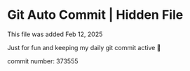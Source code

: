 # Git Auto Commit | Hidden File

This file was added Feb 12, 2025

Just for fun and keeping my daily git commit active 🤪

commit number: 373555

